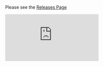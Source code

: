 Please see the [Releases Page](https://github.com/kubernetes/kubernetes/releases)


[![Analytics](https://kubernetes-site.appspot.com/UA-36037335-10/GitHub/CHANGELOG.md?pixel)]()
